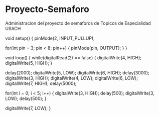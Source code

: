 # Proyecto-Semaforo
Administracion del proyecto de semaforos de Topicos de Especialidad USACH


void setup()
{
  pinMode(2, INPUT_PULLUP);
  
  for(int pin = 3; pin < 8; pin++) {
  	pinMode(pin, OUTPUT);
  }
}


void loop()
{
  while(digitalRead(2) == false) {
  	digitalWrite(4, HIGH);
    digitalWrite(5, HIGH);
  }
  
  delay(2000);
  digitalWrite(5, LOW);
  digitalWrite(6, HIGH);
  delay(3000);
  digitalWrite(3, HIGH);
  digitalWrite(4, LOW);
  digitalWrite(6, LOW);
  digitalWrite(7, HIGH);
  delay(5000);
  
  for(int i = 0; i < 5; i++) {
  	digitalWrite(3, HIGH);
    delay(500);
    digitalWrite(3, LOW);
    delay(500);
  }
  
  digitalWrite(7, LOW);
}
